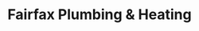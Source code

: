 ---
title: "Fairfax Plumbing & Heating"
url: /hatfield/fairfax-plumbing-und-heating/
shop: Baustoffe
---